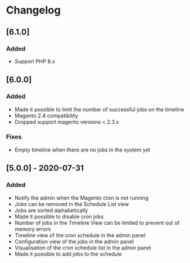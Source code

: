 # Changelog

## [6.1.0]
### Added
- Support PHP 8.x

## [6.0.0]
### Added
- Made it possible to limit the number of successful jobs on the timeline
- Magento 2.4 compatibility
- Dropped support magento versions < 2.3.x

### Fixes
- Empty timeline when there are no jobs in the system yet

## [5.0.0] - 2020-07-31
### Added

- Notify the admin when the Magento cron is not running
- Jobs can be removed in the Schedule List view
- Jobs are sorted alphabetically
- Made it possible to disable cron jobs
- Number of jobs  in the Timeline View can be limited to prevent out of memory errors
- Timeline view of the cron schedule in the admin panel
- Configuration view of the jobs in the admin panel
- Visualisation of the cron schedule list in the admin panel
- Made it possible to add jobs to the schedule
